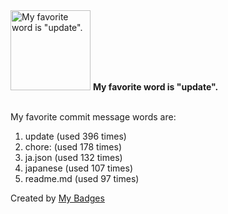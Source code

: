 <img src="https://my-badges.github.io/my-badges/favorite-word.png" alt="My favorite word is &quot;update&quot;." title="My favorite word is &quot;update&quot;." width="128">
<strong>My favorite word is &quot;update&quot;.</strong>
<br><br>

My favorite commit message words are:

1. update (used 396 times)
2. chore: (used 178 times)
3. ja.json (used 132 times)
4. japanese (used 107 times)
5. readme.md (used 97 times)


Created by <a href="https://github.com/my-badges/my-badges">My Badges</a>